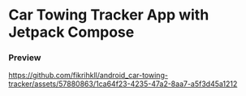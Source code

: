 # Car Towing Tracker App with Jetpack Compose

### Preview


https://github.com/fikrihkll/android_car-towing-tracker/assets/57880863/1ca64f23-4235-47a2-8aa7-a5f3d45a1212

